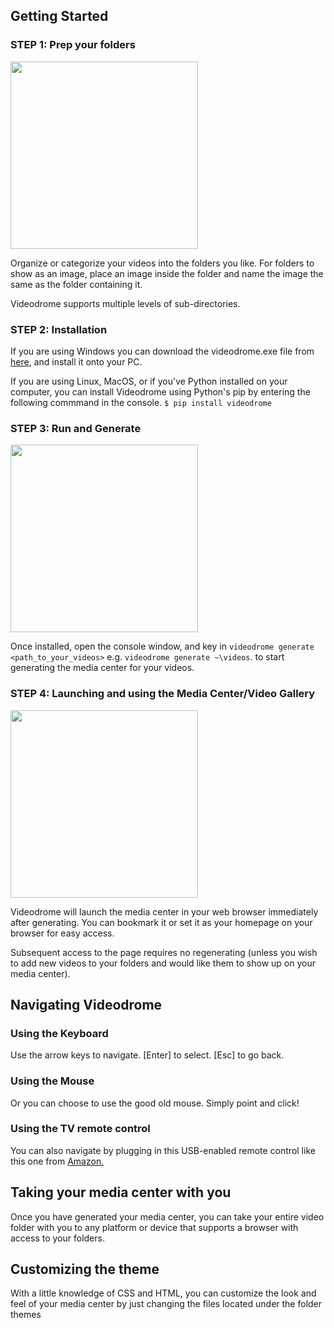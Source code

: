 ## Getting Started

### STEP 1: Prep your folders
<img src="https://i.imgur.com/Ciarngr.png" width="300">

Organize or categorize your videos into the folders you like. For folders to show as an image, place an image inside the folder and name the image the same as the folder containing it. 

Videodrome supports multiple levels of sub-directories.

### STEP 2: Installation
If you are using Windows you can download the videodrome.exe file from [here](https://raw.githubusercontent.com/p5yb14d3/videodrome/master/bin/videodrome-0.2.4.win32.exe), and install it onto your PC. 

If you are using Linux, MacOS, or if you've Python installed on your computer, you can install Videodrome using Python's pip by entering the following commmand in the console.
`$ pip install videodrome`

### STEP 3: Run and Generate
<img src="https://i.imgur.com/mi3lZgc.png" width="300">

Once installed, open the console window, and key in `videodrome generate <path_to_your_videos>` e.g. `videodrome generate ~\videos`. to start generating the media center for your videos.

### STEP 4: Launching and using the Media Center/Video Gallery
<img src="https://i.imgur.com/2PRCbRk.png" width="300">

Videodrome will launch the media center in your web browser immediately after generating. You can bookmark it or set it as your homepage on your browser for easy access.

Subsequent access to the page requires no regenerating (unless you wish to add new videos to your folders and would like them to show up on your media center).

## Navigating Videodrome

### Using the Keyboard
Use the arrow keys to navigate. [Enter] to select. [Esc] to go back.

### Using the Mouse
Or you can choose to use the good old mouse. Simply point and click!

### Using the TV remote control
You can also navigate by plugging in this USB-enabled remote control like this one from [Amazon.](https://www.amazon.com/REDGO-Portable-Wireless-Keyboard-Multifunctional/dp/B06XPYT52B/)

## Taking your media center with you
Once you have generated your media center, you can take your entire video folder with you to any platform or device that supports a browser with access to your folders.

## Customizing the theme
With a little knowledge of CSS and HTML, you can customize the look and feel of your media center by just changing the files located under the folder themes